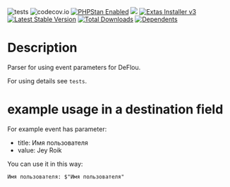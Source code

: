 ![tests](https://github.com/jeyroik/deflou-parsers-event/workflows/PHP%20Composer/badge.svg?branch=master&event=push)
![codecov.io](https://codecov.io/gh/jeyroik/deflou-parsers-event/coverage.svg?branch=master)
<a href="https://github.com/phpstan/phpstan"><img src="https://img.shields.io/badge/PHPStan-enabled-brightgreen.svg?style=flat" alt="PHPStan Enabled"></a>
<a href="https://codeclimate.com/github/jeyroik/deflou-parsers-event/maintainability"><img src="https://api.codeclimate.com/v1/badges/3a738d9ed501152e61a5/maintainability" /></a>
<a href="https://github.com/jeyroik/extas-installer/" title="Extas Installer v3"><img alt="Extas Installer v3" src="https://img.shields.io/badge/installer-v3-green"></a>
[![Latest Stable Version](https://poser.pugx.org/jeyroik/deflou-parsers-event/v)](//packagist.org/packages/jeyroik/extas-q-crawlers)
[![Total Downloads](https://poser.pugx.org/jeyroik/deflou-parsers-event/downloads)](//packagist.org/packages/jeyroik/extas-q-crawlers)
[![Dependents](https://poser.pugx.org/jeyroik/deflou-parsers-event/dependents)](//packagist.org/packages/jeyroik/extas-q-crawlers)

# Description

Parser for using event parameters for DeFlou.

For using details see `tests`.

# example usage in a destination field

For example event has parameter:

- title: Имя пользователя
- value: Jey Roik

You can use it in this way:

`Имя пользователя: $"Имя пользователя"`

